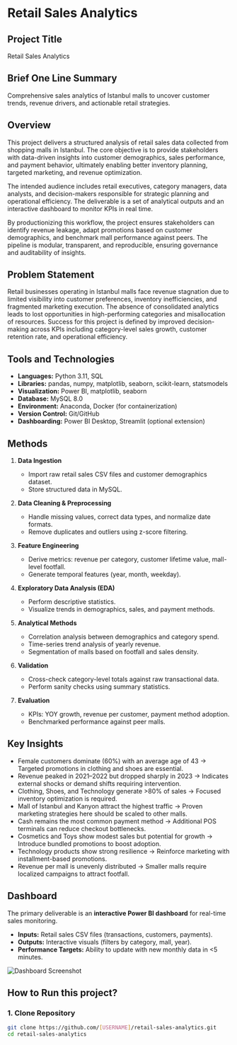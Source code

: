 # Retail Sales Analytics

## Project Title
Retail Sales Analytics

## Brief One Line Summary
Comprehensive sales analytics of Istanbul malls to uncover customer trends, revenue drivers, and actionable retail strategies.

## Overview
This project delivers a structured analysis of retail sales data collected from shopping malls in Istanbul. The core objective is to provide stakeholders with data-driven insights into customer demographics, sales performance, and payment behavior, ultimately enabling better inventory planning, targeted marketing, and revenue optimization.

The intended audience includes retail executives, category managers, data analysts, and decision-makers responsible for strategic planning and operational efficiency. The deliverable is a set of analytical outputs and an interactive dashboard to monitor KPIs in real time.

By productionizing this workflow, the project ensures stakeholders can identify revenue leakage, adapt promotions based on customer demographics, and benchmark mall performance against peers. The pipeline is modular, transparent, and reproducible, ensuring governance and auditability of insights.

## Problem Statement
Retail businesses operating in Istanbul malls face revenue stagnation due to limited visibility into customer preferences, inventory inefficiencies, and fragmented marketing execution. The absence of consolidated analytics leads to lost opportunities in high-performing categories and misallocation of resources. Success for this project is defined by improved decision-making across KPIs including category-level sales growth, customer retention rate, and operational efficiency.

## Tools and Technologies
- **Languages:** Python 3.11, SQL  
- **Libraries:** pandas, numpy, matplotlib, seaborn, scikit-learn, statsmodels  
- **Visualization:** Power BI, matplotlib, seaborn  
- **Database:** MySQL 8.0  
- **Environment:** Anaconda, Docker (for containerization)  
- **Version Control:** Git/GitHub  
- **Dashboarding:** Power BI Desktop, Streamlit (optional extension)

## Methods
1. **Data Ingestion**  
   - Import raw retail sales CSV files and customer demographics dataset.  
   - Store structured data in MySQL.  

2. **Data Cleaning & Preprocessing**  
   - Handle missing values, correct data types, and normalize date formats.  
   - Remove duplicates and outliers using z-score filtering.  

3. **Feature Engineering**  
   - Derive metrics: revenue per category, customer lifetime value, mall-level footfall.  
   - Generate temporal features (year, month, weekday).  

4. **Exploratory Data Analysis (EDA)**  
   - Perform descriptive statistics.  
   - Visualize trends in demographics, sales, and payment methods.  

5. **Analytical Methods**  
   - Correlation analysis between demographics and category spend.  
   - Time-series trend analysis of yearly revenue.  
   - Segmentation of malls based on footfall and sales density.  

6. **Validation**  
   - Cross-check category-level totals against raw transactional data.  
   - Perform sanity checks using summary statistics.  

7. **Evaluation**  
   - KPIs: YOY growth, revenue per customer, payment method adoption.  
   - Benchmarked performance against peer malls.  

## Key Insights
- Female customers dominate (60%) with an average age of 43 → Targeted promotions in clothing and shoes are essential.  
- Revenue peaked in 2021–2022 but dropped sharply in 2023 → Indicates external shocks or demand shifts requiring intervention.  
- Clothing, Shoes, and Technology generate >80% of sales → Focused inventory optimization is required.  
- Mall of Istanbul and Kanyon attract the highest traffic → Proven marketing strategies here should be scaled to other malls.  
- Cash remains the most common payment method → Additional POS terminals can reduce checkout bottlenecks.  
- Cosmetics and Toys show modest sales but potential for growth → Introduce bundled promotions to boost adoption.  
- Technology products show strong resilience → Reinforce marketing with installment-based promotions.  
- Revenue per mall is unevenly distributed → Smaller malls require localized campaigns to attract footfall.  

## Dashboard
The primary deliverable is an **interactive Power BI dashboard** for real-time sales monitoring.  

- **Inputs:** Retail sales CSV files (transactions, customers, payments).  
- **Outputs:** Interactive visuals (filters by category, mall, year).  
- **Performance Targets:** Ability to update with new monthly data in <5 minutes.  

![Dashboard Screenshot](docs/screenshots/dashboard.png)

## How to Run this project?
### 1. Clone Repository
```bash
git clone https://github.com/[USERNAME]/retail-sales-analytics.git
cd retail-sales-analytics

